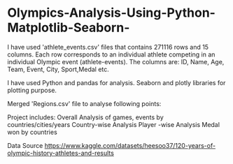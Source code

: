 # Olympics-Analysis-Using-Python-Matplotlib-Seaborn-
I have used 'athlete_events.csv' files that contains 271116 rows and 15 columns. Each row corresponds to an individual athlete competing in an individual Olympic event (athlete-events). The columns are: ID, Name, Age, Team, Event, City, Sport,Medal etc.

I have used Python and pandas for analysis. Seaborn and plotly libraries for plotting purpose.

Merged 'Regions.csv' file to analyse following points:

Project includes:
Overall Analysis of games, events by countries/cities/years
Country-wise Analysis
Player -wise Analysis
Medal won by countries

Data Source https://www.kaggle.com/datasets/heesoo37/120-years-of-olympic-history-athletes-and-results

